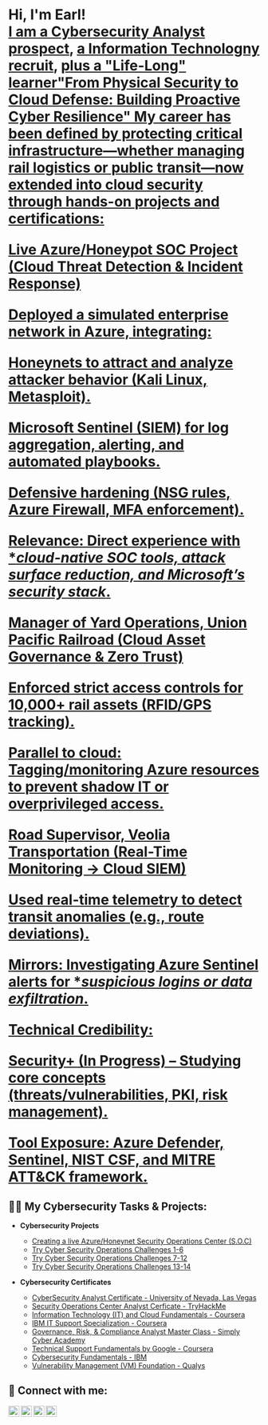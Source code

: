 <h1>Hi, I'm Earl! <br/><a href="https://online.nvdoe.org/#/VerifyLicense">I am a Cybersecurity Analyst prospect</a>, <a href="https://www.linkedin.com/in/joshmadakor/">a Information Technologny recruit</a>, <a href="https://www.youtube.com/c/joshmadakor">plus a "Life-Long" learner"From Physical Security to Cloud Defense: Building Proactive Cyber Resilience"
My career has been defined by protecting critical infrastructure—whether managing rail logistics or public transit—now extended into cloud security through hands-on projects and certifications:

Live Azure/Honeypot SOC Project (Cloud Threat Detection & Incident Response)

Deployed a simulated enterprise network in Azure, integrating:

Honeynets to attract and analyze attacker behavior (Kali Linux, Metasploit).

Microsoft Sentinel (SIEM) for log aggregation, alerting, and automated playbooks.

Defensive hardening (NSG rules, Azure Firewall, MFA enforcement).

Relevance: Direct experience with **cloud-native SOC tools, attack surface reduction, and Microsoft’s security stack*.

Manager of Yard Operations, Union Pacific Railroad (Cloud Asset Governance & Zero Trust)

Enforced strict access controls for 10,000+ rail assets (RFID/GPS tracking).

Parallel to cloud: Tagging/monitoring Azure resources to prevent shadow IT or overprivileged access.

Road Supervisor, Veolia Transportation (Real-Time Monitoring → Cloud SIEM)

Used real-time telemetry to detect transit anomalies (e.g., route deviations).

Mirrors: Investigating Azure Sentinel alerts for **suspicious logins or data exfiltration*.

Technical Credibility:

Security+ (In Progress) – Studying core concepts (threats/vulnerabilities, PKI, risk management).

Tool Exposure: Azure Defender, Sentinel, NIST CSF, and MITRE ATT&CK framework.

</a></h1>

<h2>👨‍💻 My Cybersecurity Tasks & Projects:</h2>

- <b>Cybersecurity Projects </b>
  - [Creating a live Azure/Honeynet Security Operations Center (S.O.C)](https://github.com/earleandre/Azure-Honeynet-Project)
  - [Try Cyber Security Operations Challenges 1-6](https://github.com/user-attachments/assets/7e457033-7035-465c-a419-faac7f11b60e)
  - [Try Cyber Security Operations Challenges 7-12](https://github.com/user-attachments/assets/3703566f-5762-4574-a8db-611d2fbf3582)
  - [Try Cyber Security Operations Challenges 13-14](https://github.com/user-attachments/assets/998da376-4acf-4f10-b51c-f93cbe5e0cc8)






- <b>Cybersecurity Certificates</b>
  - [CyberSecurity Analyst Certificate - University of Nevada, Las Vegas](https://github.com/user-attachments/assets/b99fc66b-9d5b-4b6d-94f8-cd0113d21806)
  - [Security Operations Center Analyst Cerficate - TryHackMe](https://www.linkedin.com/in/earl-harris-elh/details/certifications/1635554113335/single-media-viewer?type=IMAGE&profileId=ACoAABXxSiIBCWcoVcLUuaIexKR82AbdNg7o21o&lipi=urn%3Ali%3Apage%3Ad_flagship3_profile_view_base_certifications_details%3Bzsbu9hs5SrSuW0HJAAA7ZA%3D%3D)
  - [Information Technology (IT) and Cloud Fundamentals - Coursera](https://coursera.org/share/700c65d24e71884d69f98b588a53111d)
  - [IBM IT Support Specialization - Coursera](https://coursera.org/share/b29b18fb1c4714a8bd01cbcbcb50bae4)
  - [Governance, Risk, & Compliance Analyst Master Class - Simply Cyber Academy](https://simplycyber.teachable.com/courses/1592799/certificate)
  - [Technical Support Fundamentals by Google - Coursera](https://coursera.org/share/bd17b6cb5d8901a256026620ca18def1)
  - [Cybersecurity Fundamentals - IBM](https://www.credly.com/badges/bf178fa0-916f-4429-8e0b-c22683e39c30/public_url)
  - [Vulnerability Management (VM) Foundation - Qualys](https://qualys.sumtotal.host/core/pillarRedirect?relyingParty=LM&url=app%2Fmanagement%2FLMS_ActDetails.aspx%3FActivityId%3D24%26UserMode%3D0)


<h2> 🤳 Connect with me:</h2>

[<img align="left" alt="JoshMadakor | YouTube" width="22px" src="https://cdn.jsdelivr.net/npm/simple-icons@v3/icons/youtube.svg" />][youtube]
[<img align="left" alt="JoshMadakor | Twitter" width="22px" src="https://cdn.jsdelivr.net/npm/simple-icons@v3/icons/twitter.svg" />][twitter]
[<img align="left" alt="JoshMadakor | LinkedIn" width="22px" src="https://cdn.jsdelivr.net/npm/simple-icons@v3/icons/linkedin.svg" />][linkedin]
[<img align="left" alt="JoshMadakor | Instagram" width="22px" src="https://cdn.jsdelivr.net/npm/simple-icons@v3/icons/instagram.svg" />][instagram]

[twitter]: https://twitter.com/joshmadakor
[youtube]: https://www.youtube.com/c/joshmadakor
[instagram]: https://www.instagram.com/joshmadakor/
[linkedin]: https://linkedin.com/in/joshmadakor

<!--
**joshmadakor1/joshmadakor1** is a ✨ _special_ ✨ repository because its `README.md` (this file) appears on your GitHub profile.

Here are some ideas to get you started:

- 🔭 I’m currently working on ...
- 🌱 I’m currently learning ...
- 👯 I’m looking to collaborate on ...
- 🤔 I’m looking for help with ...
- 💬 Ask me about ...
- 📫 How to reach me: ...
- 😄 Pronouns: ...
- ⚡ Fun fact: ...
-->
